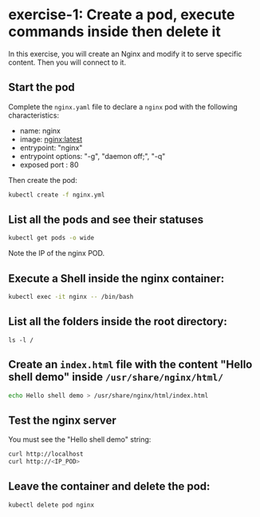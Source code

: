 # exercise-1: Create a pod, execute commands inside then delete it

In this exercise, you will create an Nginx and modify it to serve specific content.
Then you will connect to it.

## Start the pod

Complete the `nginx.yaml` file to declare a `nginx` pod with the following characteristics:
* name: nginx
* image: <nginx:latest>
* entrypoint: "nginx"
* entrypoint options: "-g", "daemon off;", "-q"
* exposed port : 80

Then create the pod:
```sh
kubectl create -f nginx.yml
```

## List all the pods and see their statuses

```sh
kubectl get pods -o wide
```

Note the IP of the nginx POD.

## Execute a Shell inside the nginx container:

```sh
kubectl exec -it nginx -- /bin/bash
```

## List all the folders inside the root directory:

```
ls -l /
```

## Create an `index.html` file with the content "Hello shell demo" inside `/usr/share/nginx/html/`

```sh
echo Hello shell demo > /usr/share/nginx/html/index.html
```

## Test the nginx server

You must see the "Hello shell demo" string:
```sh
curl http://localhost
curl http://<IP_POD>
```

## Leave the container and delete the pod:

```sh
kubectl delete pod nginx
```
